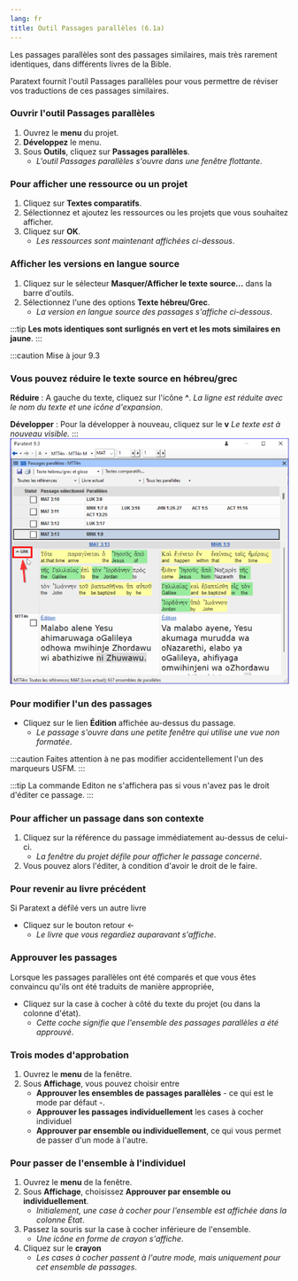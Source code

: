```yaml
---
lang: fr
title: Outil Passages parallèles (6.1a) 
---
```


Les passages parallèles sont des passages similaires, mais très rarement identiques, dans différents livres de la Bible.

Paratext fournit l'outil Passages parallèles pour vous permettre de réviser vos traductions de ces passages similaires.

### Ouvrir l'outil Passages parallèles

1.  Ouvrez le **menu** du projet.
1.  **Développez** le menu.
1.  Sous **Outils**, cliquez sur **Passages parallèles**.
     -  *L'outil Passages parallèles s'ouvre dans une fenêtre flottante*.  

### Pour afficher une ressource ou un projet

1.  Cliquez sur **Textes comparatifs**.
1.  Sélectionnez et ajoutez les ressources ou les projets que vous souhaitez afficher.
1.  Cliquez sur **OK**.
     -  *Les ressources sont maintenant affichées ci-dessous*.

#####  

### Afficher les versions en langue source

1.  Cliquez sur le sélecteur **Masquer/Afficher le texte source…** dans la barre d'outils.
1.  Sélectionnez l'une des options **Texte hébreu/Grec**.
     -  *La version en langue source des passages s'affiche ci-dessous*.

:::tip
 **Les mots identiques sont surlignés en vert et les mots similaires en jaune**.
:::

:::caution Mise à jour 9.3
### Vous pouvez réduire le texte source en hébreu/grec
**Réduire** : A gauche du texte, cliquez sur l'icône **^**.
*La ligne est réduite avec le nom du texte et une icône d'expansion*.
  
**Développer** : Pour la développer à nouveau, cliquez sur le **v** 
*Le texte est à nouveau visible.* 
:::
![](../media/parallel-passage-greek-collapse.png)

### Pour modifier l'un des passages

-  Cliquez sur le lien **Édition** affichée au-dessus du passage.
     -  *Le passage s'ouvre dans une petite fenêtre qui utilise une vue non formatée*.

:::caution
Faites attention à ne pas modifier accidentellement l'un des marqueurs USFM.
:::

:::tip
La commande Editon ne s'affichera pas si vous n'avez pas le droit d'éditer ce passage.
:::

#####  

### Pour afficher un passage dans son contexte

1.  Cliquez sur la référence du passage immédiatement au-dessus de celui-ci.
     -  *La fenêtre du projet défile pour afficher le passage concerné*.
1.  Vous pouvez alors l'éditer, à condition d'avoir le droit de le faire.

### Pour revenir au livre précédent

Si Paratext a défilé vers un autre livre

-  Cliquez sur le bouton retour ←
    -  *Le livre que vous regardiez auparavant s'affiche*.

### Approuver les passages

Lorsque les passages parallèles ont été comparés et que vous êtes convaincu qu'ils ont été traduits de manière appropriée,

-  Cliquez sur la case à cocher à côté du texte du projet (ou dans la colonne d'état).
    -  *Cette coche signifie que l'ensemble des passages parallèles a été approuvé*.

### Trois modes d'approbation

1.  Ouvrez le **menu** de la fenêtre.
1.  Sous **Affichage**, vous pouvez choisir entre
    -  **Approuver les ensembles de passages parallèles** - ce qui est le mode par défaut -.
    -  **Approuver les passages individuellement** les cases à cocher individuel
    -  **Approuver par ensemble ou individuellement**, ce qui vous permet de passer d'un mode à l'autre.

### Pour passer de l'ensemble à l'individuel

1.  Ouvrez le **menu** de la fenêtre.
1.  Sous **Affichage**, choisissez **Approuver par ensemble ou individuellement**.
     -  *Initialement, une case à cocher pour l'ensemble est affichée dans la colonne État*.
1.  Passez la souris sur la case à cocher inférieure de l'ensemble.
     -  *Une icône en forme de crayon s'affiche*.
1.  Cliquez sur le **crayon**
     - *Les cases à cocher passent à l'autre mode, mais uniquement pour cet ensemble de passages*.
